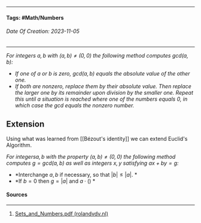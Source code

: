 __________________________________________________________________________
#### **Tags:** #Math/Numbers 
###### *Date Of Creation: 2023-11-05*
__________________________________________________________________________

*For integers $a,b$ with $(a,b) \not = (0,0)$ the following method computes $gcd(a,b)$:*
- *If one of $a$ or $b$ is zero, $gcd(a,b)$ equals the absolute value of the other one.*
- *If both are nonzero, replace them by their absolute value. Then replace the larger one by its remainder upon division by the smaller one. Repeat this until a situation is reached where one of the numbers equals 0, in which case the gcd equals the nonzero number.*

## Extension
Using what was learned from [[Bézout's identity]] we can extend Euclid's Algorithm.

*For integers$a,b$ with the property $(a,b) \not = (0,0)$ the following method computes $g = gcd(a,b)$ as well as integers $x,y$ satisfying $ax+by=g:$*
- *Interchange $a,b$ if necessary, so that $|b| \le |a|$. *
- *If $b=0$ then $g = |a|$ and $a \; \cdot \; ()$ *
#### Sources
__________________________________________________________________________
1. [Sets_and_Numbers.pdf (rolandvdv.nl)](https://www.rolandvdv.nl/Sets_and_Numbers.pdf)